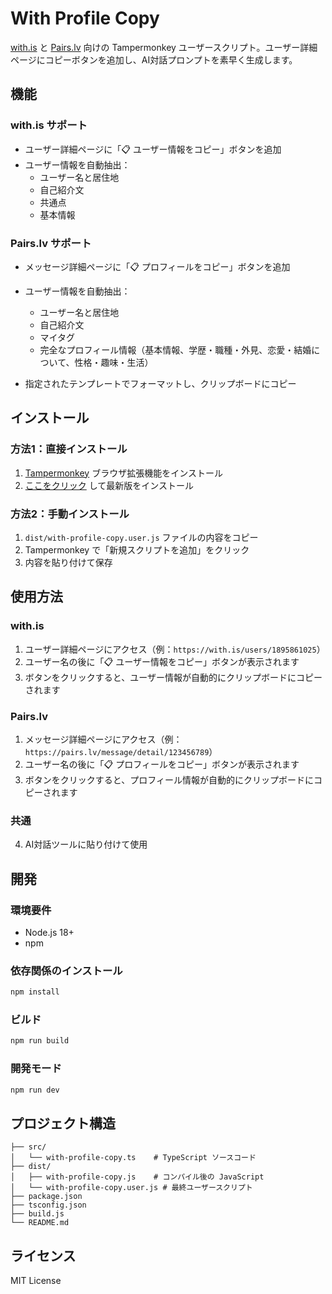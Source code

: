 # With Profile Copy

[with.is](https://with.is) と [Pairs.lv](https://pairs.lv) 向けの Tampermonkey ユーザースクリプト。ユーザー詳細ページにコピーボタンを追加し、AI対話プロンプトを素早く生成します。

## 機能

### with.is サポート
- ユーザー詳細ページに「📋 ユーザー情報をコピー」ボタンを追加
- ユーザー情報を自動抽出：
  - ユーザー名と居住地
  - 自己紹介文
  - 共通点
  - 基本情報

### Pairs.lv サポート
- メッセージ詳細ページに「📋 プロフィールをコピー」ボタンを追加
- ユーザー情報を自動抽出：
  - ユーザー名と居住地
  - 自己紹介文
  - マイタグ
  - 完全なプロフィール情報（基本情報、学歴・職種・外見、恋愛・結婚について、性格・趣味・生活）

- 指定されたテンプレートでフォーマットし、クリップボードにコピー

## インストール

### 方法1：直接インストール
1. [Tampermonkey](https://www.tampermonkey.net/) ブラウザ拡張機能をインストール
2. [ここをクリック](https://github.com/thelastfantasy/with-profile-copy/releases/latest/download/with-profile-copy.user.js) して最新版をインストール

### 方法2：手動インストール
1. `dist/with-profile-copy.user.js` ファイルの内容をコピー
2. Tampermonkey で「新規スクリプトを追加」をクリック
3. 内容を貼り付けて保存

## 使用方法

### with.is
1. ユーザー詳細ページにアクセス（例：`https://with.is/users/1895861025`）
2. ユーザー名の後に「📋 ユーザー情報をコピー」ボタンが表示されます
3. ボタンをクリックすると、ユーザー情報が自動的にクリップボードにコピーされます

### Pairs.lv
1. メッセージ詳細ページにアクセス（例：`https://pairs.lv/message/detail/123456789`）
2. ユーザー名の後に「📋 プロフィールをコピー」ボタンが表示されます
3. ボタンをクリックすると、プロフィール情報が自動的にクリップボードにコピーされます

### 共通
4. AI対話ツールに貼り付けて使用

## 開発

### 環境要件
- Node.js 18+
- npm

### 依存関係のインストール
```bash
npm install
```

### ビルド
```bash
npm run build
```

### 開発モード
```bash
npm run dev
```

## プロジェクト構造

```
├── src/
│   └── with-profile-copy.ts    # TypeScript ソースコード
├── dist/
│   ├── with-profile-copy.js    # コンパイル後の JavaScript
│   └── with-profile-copy.user.js # 最終ユーザースクリプト
├── package.json
├── tsconfig.json
├── build.js
└── README.md
```

## ライセンス

MIT License